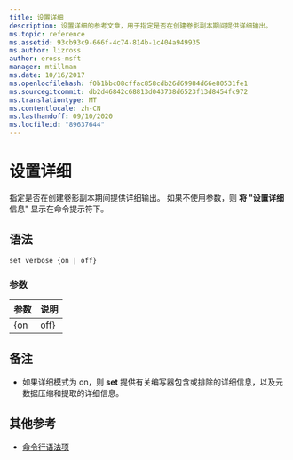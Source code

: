 ```yaml
---
title: 设置详细
description: 设置详细的参考文章，用于指定是否在创建卷影副本期间提供详细输出。
ms.topic: reference
ms.assetid: 93cb93c9-666f-4c74-814b-1c404a949935
ms.author: lizross
author: eross-msft
manager: mtillman
ms.date: 10/16/2017
ms.openlocfilehash: f0b1bbc08cffac858cdb26d69984d66e80531fe1
ms.sourcegitcommit: db2d46842c68813d043738d6523f13d8454fc972
ms.translationtype: MT
ms.contentlocale: zh-CN
ms.lasthandoff: 09/10/2020
ms.locfileid: "89637644"
---
```

# <a name="set-verbose"></a>设置详细

指定是否在创建卷影副本期间提供详细输出。 如果不使用参数，则 **将 "设置详细** 信息" 显示在命令提示符下。

## <a name="syntax"></a>语法

```
set verbose {on | off}
```

### <a name="parameters"></a>参数

| 参数 | 说明 |
|-----------|-------------|
|    {on    |    off}     |

## <a name="remarks"></a>备注

-   如果详细模式为 on，则 **set** 提供有关编写器包含或排除的详细信息，以及元数据压缩和提取的详细信息。

## <a name="additional-references"></a>其他参考

- [命令行语法项](command-line-syntax-key.md)
